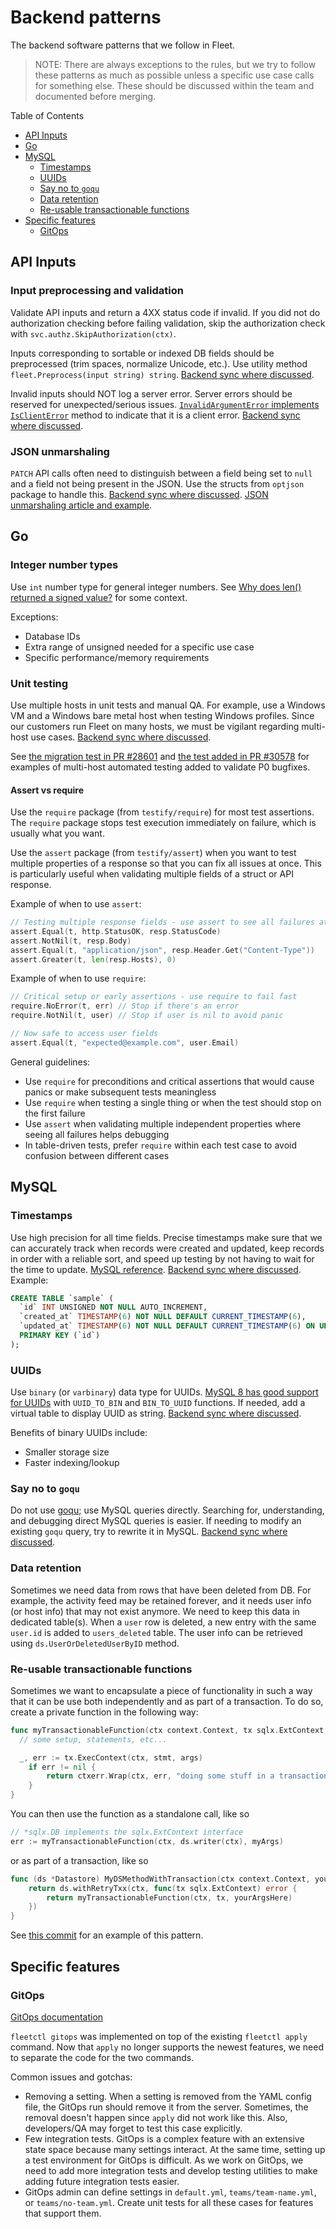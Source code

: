 # Backend patterns

The backend software patterns that we follow in Fleet.

> NOTE: There are always exceptions to the rules, but we try to follow these patterns as much as possible unless a specific use case calls
> for something else. These should be discussed within the team and documented before merging.

Table of Contents
- [API Inputs](#api-inputs)
- [Go](#go)
- [MySQL](#mysql)
  - [Timestamps](#timestamps)
  - [UUIDs](#uuids)
  - [Say no to `goqu`](#say-no-to-goqu)
  - [Data retention](#data-retention)
  - [Re-usable transactionable functions](#re-usable-transactionable-functions)
- [Specific features](#specific-features)
  - [GitOps](#gitops)

## API Inputs

### Input preprocessing and validation

Validate API inputs and return a 4XX status code if invalid. If you did not do authorization checking before failing validation, skip the authorization check with `svc.authz.SkipAuthorization(ctx)`.

Inputs corresponding to sortable or indexed DB fields should be preprocessed (trim spaces, normalize Unicode, etc.). Use utility method `fleet.Preprocess(input string) string`. [Backend sync where discussed](https://us-65885.app.gong.io/call?id=4055688254267958899).

Invalid inputs should NOT log a server error. Server errors should be reserved for unexpected/serious issues. [`InvalidArgumentError` implements `IsClientError`](https://github.com/fleetdm/fleet/blob/529f4ed725117d99d668318aad23c9e1575fa7ee/server/fleet/errors.go#L134) method to indicate that it is a client error. [Backend sync where discussed](https://us-65885.app.gong.io/call?id=6515110653090875786&highlights=%5B%7B%22type%22%3A%22SHARE%22%2C%22from%22%3A340%2C%22to%22%3A1578%7D%5D).

### JSON unmarshaling

`PATCH` API calls often need to distinguish between a field being set to `null` and a field not being present in the JSON. Use the structs from `optjson` package to handle this. [Backend sync where discussed](https://us-65885.app.gong.io/call?id=4055688254267958899). [JSON unmarshaling article and example](https://victoronsoftware.com/posts/go-json-unmarshal/).

## Go

### Integer number types

Use `int` number type for general integer numbers. See [Why does len() returned a signed value?](https://stackoverflow.com/questions/39088945/why-does-len-returned-a-signed-value) for some context.

Exceptions:
- Database IDs
- Extra range of unsigned needed for a specific use case
- Specific performance/memory requirements

### Unit testing

Use multiple hosts in unit tests and manual QA. For example, use a Windows VM and a Windows bare metal host when testing Windows profiles. Since our customers run Fleet on many hosts, we must be vigilant regarding multi-host use cases. [Backend sync where discussed](https://us-65885.app.gong.io/call?id=8290454302335084423).

See [the migration test in PR #28601](https://github.com/fleetdm/fleet/pull/28601/files#diff-53ce88f00ff80a0f7c0a1a2e23b14f6cb7ed5d7a7d91146236f499a756935869)
and [the test added in PR #30578](https://github.com/fleetdm/fleet/pull/30578/files#diff-124b43a1afae8960d4eb3765b2a5d5525c5ffba57c9b59ff78eb6cd222532e1c)
for examples of multi-host automated testing added to validate P0 bugfixes.

#### Assert vs require

Use the `require` package (from `testify/require`) for most test assertions. The `require` package stops test execution immediately on failure, which is usually what you want.

Use the `assert` package (from `testify/assert`) when you want to test multiple properties of a response so that you can fix all issues at once. This is particularly useful when validating multiple fields of a struct or API response.

Example of when to use `assert`:
```go
// Testing multiple response fields - use assert to see all failures at once
assert.Equal(t, http.StatusOK, resp.StatusCode)
assert.NotNil(t, resp.Body)
assert.Equal(t, "application/json", resp.Header.Get("Content-Type"))
assert.Greater(t, len(resp.Hosts), 0)
```

Example of when to use `require`:
```go
// Critical setup or early assertions - use require to fail fast
require.NoError(t, err) // Stop if there's an error
require.NotNil(t, user) // Stop if user is nil to avoid panic

// Now safe to access user fields
assert.Equal(t, "expected@example.com", user.Email)
```

General guidelines:
- Use `require` for preconditions and critical assertions that would cause panics or make subsequent tests meaningless
- Use `require` when testing a single thing or when the test should stop on the first failure
- Use `assert` when validating multiple independent properties where seeing all failures helps debugging
- In table-driven tests, prefer `require` within each test case to avoid confusion between different cases

## MySQL

### Timestamps

Use high precision for all time fields. Precise timestamps make sure that we can accurately track when records were created and updated,
keep records in order with a reliable sort, and speed up testing by not having to wait for the time to
update. [MySQL reference](https://dev.mysql.com/doc/refman/8.4/en/date-and-time-type-syntax.html). [Backend sync where discussed](https://us-65885.app.gong.io/call?id=8041045095900447703).
Example:

```sql
CREATE TABLE `sample` (
  `id` INT UNSIGNED NOT NULL AUTO_INCREMENT,
  `created_at` TIMESTAMP(6) NOT NULL DEFAULT CURRENT_TIMESTAMP(6),
  `updated_at` TIMESTAMP(6) NOT NULL DEFAULT CURRENT_TIMESTAMP(6) ON UPDATE CURRENT_TIMESTAMP(6),
  PRIMARY KEY (`id`)
);
```

### UUIDs

Use `binary` (or `varbinary`) data type for UUIDs. [MySQL 8 has good support for UUIDs](https://dev.mysql.com/blog-archive/mysql-8-0-uuid-support/) with `UUID_TO_BIN` and `BIN_TO_UUID` functions. If needed, add a virtual table to display UUID as string. [Backend sync where discussed](https://us-65885.app.gong.io/call?id=5477893933055484926&highlights=%5B%7B%22type%22%3A%22SHARE%22%2C%22from%22%3A440%2C%22to%22%3A612%7D%5D).

Benefits of binary UUIDs include:
- Smaller storage size
- Faster indexing/lookup

### Say no to `goqu`

Do not use [goqu](https://github.com/doug-martin/goqu); use MySQL queries directly. Searching for, understanding, and debugging direct MySQL
queries is easier. If needing to modify an existing `goqu` query, try to rewrite it in
MySQL. [Backend sync where discussed](https://us-65885.app.gong.io/call?id=8041045095900447703).

### Data retention

Sometimes we need data from rows that have been deleted from DB. For example, the activity feed may be retained forever, and it needs user info (or host info) that may not exist anymore.
We need to keep this data in dedicated table(s). When a `user` row is deleted, a new entry with the same `user.id` is added to `users_deleted` table. The user info can be retrieved using
`ds.UserOrDeletedUserByID` method.

### Re-usable transactionable functions

Sometimes we want to encapsulate a piece of functionality in such a way that it can be use both
independently and as part of a transaction. To do so, create a private function in the following way: 

```go
func myTransactionableFunction(ctx context.Context, tx sqlx.ExtContext, yourArgsHere any) error {
  // some setup, statements, etc...

  _, err := tx.ExecContext(ctx, stmt, args)
	if err != nil {
		return ctxerr.Wrap(ctx, err, "doing some stuff in a transaction")
	}
}
```

You can then use the function as a standalone call, like so

```go
// *sqlx.DB implements the sqlx.ExtContext interface
err := myTransactionableFunction(ctx, ds.writer(ctx), myArgs)
```

or as part of a transaction, like so

```go
func (ds *Datastore) MyDSMethodWithTransaction(ctx context.Context, yourArgsHere any) error {
	return ds.withRetryTxx(ctx, func(tx sqlx.ExtContext) error {
		return myTransactionableFunction(ctx, tx, yourArgsHere)
	})
}
```

See [this commit](https://github.com/fleetdm/fleet/pull/22843/files#diff-c5babdad542a72acf2ec2ecb7cb43967fc53850b6998ac629e253336b87e008bR415)
for an example of this pattern.

## Specific features

### GitOps

[GitOps documentation](https://fleetdm.com/docs/configuration/yaml-files)

`fleetctl gitops` was implemented on top of the existing `fleetctl apply` command. Now that `apply` no longer supports the newest features,
we need to separate the code for the two commands.

Common issues and gotchas:

- Removing a setting. When a setting is removed from the YAML config file, the GitOps run should remove it from the server. Sometimes, the
  removal doesn't happen since `apply` did not work like this. Also, developers/QA may forget to test this case explicitly.
- Few integration tests. GitOps is a complex feature with an extensive state space because many settings interact. At the same time, setting
  up a test environment for GitOps is difficult. As we work on GitOps, we need to add more integration tests and develop testing utilities
  to make adding future integration tests easier.
- GitOps admin can define settings in `default.yml`, `teams/team-name.yml`, or `teams/no-team.yml`. Create unit tests for all these cases
  for features that support them.

